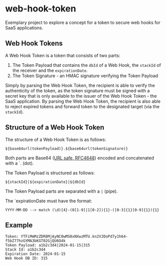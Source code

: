 # web-hook-token

Exemplary project to explore a concept for a token to secure web hooks for SaaS applications.

## Web Hook Tokens
A Web Hook Token is a token that consists of two parts:

1. The Token Payload that contains the `dbId` of a Web Hook, the `stackId` of the receiver and the `expirationDate`.
2. The Token Signature - an HMAC signature verifying the Token Payload

Simply by parsing the Web Hook Token, the recipient is able to verify the authenticity of the token, as the token signature must be signed with a secret key that is only available to the issuer of the Web Hook Token - the SaaS application. By parsing the Web Hook Token, the recipient is also able to reject expired tokens and forward token to the designated target (via the `stackId`).

## Structure of a Web Hook Token

The structure of a Web Hook Token is as follows:

```
${base64url(tokenPayload)}.${base64url(tokenSignature)}
```

Both parts are Base64 ([URL safe, RFC4648](https://docs.oracle.com/en/java/javase/17/docs/api/java.base/java/util/Base64.html)) encoded and concatenated with a `. (dot).

The Token Payload is structured as follows:
```
${stackId}|${expirationDate}|${dbId}
```

The Token Payload parts are separated with a `|` (pipe).

The `expirationDate must have the format:
```
YYYY-MM-DD --> match (\d){4}-(0[1-9]|1[0-2]){1}-([0-3]{1}[0-9]{1}){1}
```

## Example
```
Token: YTFiMmMzZDR8MjAyNC0wMS0xNXwzMTU.kn2VJDoPd7y1h64-f5bZ77hzGYMA3bKGT02GjQU6O4k
Token Payload: a1b2c3d4|2024-01-15|315
Stack Id: a1b2c3d4
Expiration Date: 2024-01-15
Web Hook DB ID: 315
```